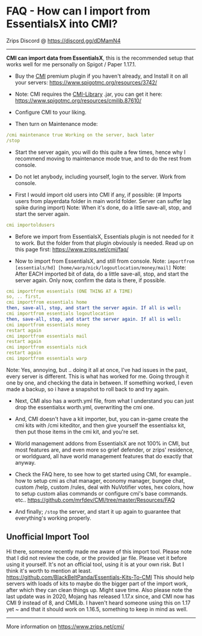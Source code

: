 # FAQ - How can I import from EssentialsX into CMI?

Zrips Discord @ https://discord.gg/dDMamN4

---

**CMI can import data from EssentialsX**, this is the recommended setup that works well for me personally on Spigot / Paper 1.17.1.

- Buy the [CMI](https://www.zrips.net/cmi/) premium plugin if you haven't already, and Install it on all your servers: <https://www.spigotmc.org/resources/3742/>
- Note: CMI requires the [CMI-Library](https://github.com/mrfdev/CMI/edit/master/Resources/FAQ/cmi-library.md) .jar, you can get it here: <https://www.spigotmc.org/resources/cmilib.87610/>

- Configure CMI to your liking. 

- Then turn on Maintenance mode:
```yaml
/cmi maintenance true Working on the server, back later
/stop
```
- Start the server again, you will do this quite a few times, hence why I recommend moving to maintenance mode true, and to do the rest from console.

- Do not let anybody, including yourself, login to the server. Work from console.

- First I would import old users into CMI if any, if possible: (# Imports users from playerdata folder in main world folder. Server can suffer lag spike during import)
Note: When it's done, do a little save-all, stop, and start the server again.
```yaml
cmi importoldusers
```

- Before we import from EssentialsX, Essentials plugin is not needed for it to work. But the folder from that plugin obviously is needed. Read up on this page first: <https://www.zrips.net/cmi/faq/> 

- Now to import from EssentialsX, and still from console.
Note: `importfrom [essentials/hd] [home/warp/nick/logoutlocation/money/mail]`
Note: After EACH imported bit of data, do a little save-all, stop, and start the server again. Only now, confirm the data is there, if possible.
```yaml
cmi importfrom essentials (ONE THING AT A TIME)
so, .. first, 
cmi importfrom essentials home
then, save-all, stop, and start the server again. If all is well:
cmi importfrom essentials logoutlocation
then, save-all, stop, and start the server again. If all is well:
cmi importfrom essentials money
restart again
cmi importfrom essentials mail
restart again
cmi importfrom essentials nick
restart again
cmi importfrom essentials warp
```

Note: Yes, annoying, but .. doing it all at once, I've had issues in the past, every server is different. This is what has worked for me. Going through it one by one, and checking the data in between. If something worked, I even made a backup, so i have a snapshot to roll back to and try again. 

- Next, CMI also has a worth.yml file, from what I understand you can just drop the essentialsx worth.yml, overwriting the cmi one. 

- And, CMI doesn't have a kit importer, but, you can in-game create the cmi kits with /cmi kiteditor, and then give yourself the essentialsx kit, then put those items in the cmi kit, and you're set.

- World management addons from EssentialsX are not 100% in CMI, but most features are, and even more so grief defender, or zrips' residence, or worldguard, all have world management features that do exactly that anyway.

- Check the FAQ here, to see how to get started using CMI, for example.. how to setup cmi as chat manager, economy manager, bungee chat, custom /help, custom /rules, deal with NuVotifier votes, hex colors, how to setup custom alias commands or configure cmi's base commands. etc..
<https://github.com/mrfdev/CMI/tree/master/Resources/FAQ>

- And finally; `/stop` the server, and start it up again to guarantee that everything's working properly.

## Unofficial Import Tool

Hi there, someone recently made me aware of this import tool. Please note that I did not review the code, or the provided jar file. Please vet it before using it yourself. It's not an official tool, using it is at your own risk. But I think it's worth to mention at least. <https://github.com/BlackBeltPanda/Essentials-Kits-To-CMI> This should help servers with loads of kits to maybe do the bigger part of the import work, after which they can clean things up. Might save time. Also please note the last update was in 2020, Mojang has released 1.17.x since, and CMI now has CMI 9 instead of 8, and CMILib. I haven't heard someone using this on 1.17 yet ~ and that it should work on 1.16.5, something to keep in mind as well. 

---

More information on <https://www.zrips.net/cmi/>

